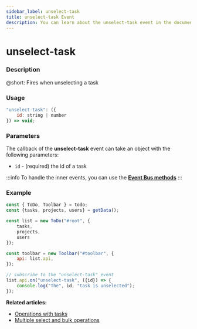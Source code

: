 ```yaml
---
sidebar_label: unselect-task
title: unselect-task Event
description: You can learn about the unselect-task event in the documentation of the DHTMLX JavaScript To Do List library. Browse developer guides and API reference, try out code examples and live demos, and download a free 30-day evaluation version of DHTMLX To Do List.
---
```


# unselect-task

### Description

@short: Fires when unselecting a task

### Usage

```js
"unselect-task": ({
    id: string | number
}) => void;
```
### Parameters

The callback of the **unselect-task** event can take an object with the following parameters:

- `id` - (required) the id of a task

:::info
To handle the inner events, you can use the [**Event Bus methods**](category/event-bus-methods.md)
:::

### Example

~~~js {15-17}
const { ToDo, Toolbar } = todo;
const {tasks, projects, users} = getData();

const list = new ToDo("#root", {
	tasks,
    projects,
    users
});

const toolbar = new Toolbar("#toolbar", {
	api: list.api,
});

// subscribe to the "unselect-task" event
list.api.on("unselect-task", ({id}) => {
    console.log("The", id, "task is unselected");
});
~~~

**Related articles:**
- [Operations with tasks](guides/task_operations.md#selectingunselecting-a-task)
- [Multiple select and bulk operations](guides/multiselection.md)
